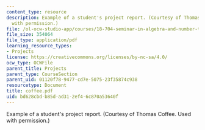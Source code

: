 ```yaml
---
content_type: resource
description: Example of a student's project report. (Courtesy of Thomas Coffee. Used
  with permission.)
file: /ol-ocw-studio-app/courses/18-704-seminar-in-algebra-and-number-theory-rational-points-on-elliptic-curves-fall-2004/bd628cbdb85dad312ef46c870a53640f_coffee.pdf
file_size: 354064
file_type: application/pdf
learning_resource_types:
- Projects
license: https://creativecommons.org/licenses/by-nc-sa/4.0/
ocw_type: OCWFile
parent_title: Projects
parent_type: CourseSection
parent_uid: 01120f78-9477-cd7e-5075-23f35874c938
resourcetype: Document
title: coffee.pdf
uid: bd628cbd-b85d-ad31-2ef4-6c870a53640f
---
```

Example of a student's project report. (Courtesy of Thomas Coffee. Used with permission.)